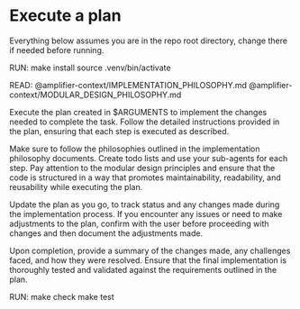 # Execute a plan

Everything below assumes you are in the repo root directory, change there if needed before running.

RUN:
make install
source .venv/bin/activate

READ:
@amplifier-context/IMPLEMENTATION_PHILOSOPHY.md
@amplifier-context/MODULAR_DESIGN_PHILOSOPHY.md

Execute the plan created in $ARGUMENTS to implement the changes needed to complete the task. Follow the detailed instructions provided in the plan, ensuring that each step is executed as described.

Make sure to follow the philosophies outlined in the implementation philosophy documents. Create todo lists and use your sub-agents for each step. Pay attention to the modular design principles and ensure that the code is structured in a way that promotes maintainability, readability, and reusability while executing the plan.

Update the plan as you go, to track status and any changes made during the implementation process. If you encounter any issues or need to make adjustments to the plan, confirm with the user before proceeding with changes and then document the adjustments made.

Upon completion, provide a summary of the changes made, any challenges faced, and how they were resolved. Ensure that the final implementation is thoroughly tested and validated against the requirements outlined in the plan.

RUN:
make check
make test
